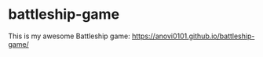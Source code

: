 # battleship-game

This is my awesome Battleship game: https://anovi0101.github.io/battleship-game/
